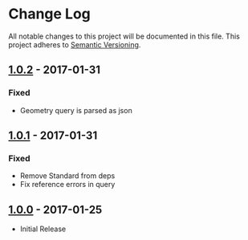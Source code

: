 # Change Log
All notable changes to this project will be documented in this file.
This project adheres to [Semantic Versioning](http://semver.org/).

## [1.0.2] - 2017-01-31
### Fixed
* Geometry query is parsed as json

## [1.0.1] - 2017-01-31
### Fixed
* Remove Standard from deps
* Fix reference errors in query

## [1.0.0] - 2017-01-25
* Initial Release

[1.0.2]: https://github.com/featureserver/featureserver/compare/v1.0.1..v1.0.2
[1.0.1]: https://github.com/featureserver/featureserver/compare/v1.0.0..v1.0.1
[1.0.0]: https://github.com/featureserver/featureserver/releases/tag/v1.0.0

